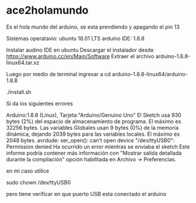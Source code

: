 # ace2holamundo
Es el hola mundo del arduino, se esta prendiendo y apagando el pin 13

Sistemas operatavio: ubuntu 18.01 LTS arduino IDE: 1.8.8

Instalar audino IDE en ubuntu Descargar el instalador desde https://www.arduino.cc/en/Main/Software Extraer el archivo arduino-1.8.8-linux64.tar.xz

Luego por medio de terminal ingresar a cd arduino-1.8.8-linux64/arduino-1.8.8

./install.sh

Si da los siguientes errores

Arduino:1.8.8 (Linux), Tarjeta:"Arduino/Genuino Uno" El Sketch usa 930 bytes (2%) del espacio de almacenamiento de programa. El máximo es 32256 bytes. Las variables Globales usan 9 bytes (0%) de la memoria dinámica, dejando 2039 bytes para las variables locales. El máximo es 2048 bytes. avrdude: ser_open(): can't open device "/dev/ttyUSB0": Permission denied Ha ocurrido un error mientras se enviaba el sketch Este informe podría contener más información con "Mostrar salida detallada durante la compilación" opción habilitada en Archivo -> Preferencias.

en mi caso utilice

sudo chown /dev/ttyUSB0

pero tiene verificar en que puerto USB esta conectado el arduino
